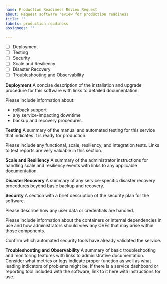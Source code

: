 ```yaml
---
name: Production Readiness Review Request
about: Request software review for production readiness
title: ''
labels: production readiness
assignees: ''

---
```


- [ ] Deployment
- [ ] Testing
- [ ] Security
- [ ] Scale and Resiliency
- [ ] Disaster Recovery
- [ ] Troubleshooting and Observability

**Deployment**
A concise description of the installation and upgrade procedure for this software with links to detailed documentation.

Please include information about:
  * rollback support
  * any service-impacting downtime
  * backup and recovery procedures

**Testing**
A summary of the manual and automated testing for this service that indicates it is ready for production.

Please include any functional, scale, resiliency, and integration tests.
Links to test reports are very valuable in this section.

**Scale and Resiliency**
A summary of the administrator instructions for handling scale and resiliency events with links to any applicable documentation.


**Disaster Recovery**
A summary of any service-specific disaster recovery procedures beyond basic backup and recovery.


**Security**
A section with a brief description of the security plan for the software.

Please describe how any user data or credentials are handled.

Please include information about the containers or internal dependencies in use and how administrators should view any CVEs that may arise within those components.

Confirm which automated security tools have already validated the service.

**Troubleshooting and Observability**
A summary of basic troubleshooting and monitoring features with links to administrative documentation.  Consider what metrics or logs indicate proper function as well as what leading indicators of problems might be. If there is a service dashboard or reporting tool included with the software, link to it here with instructions for use.
